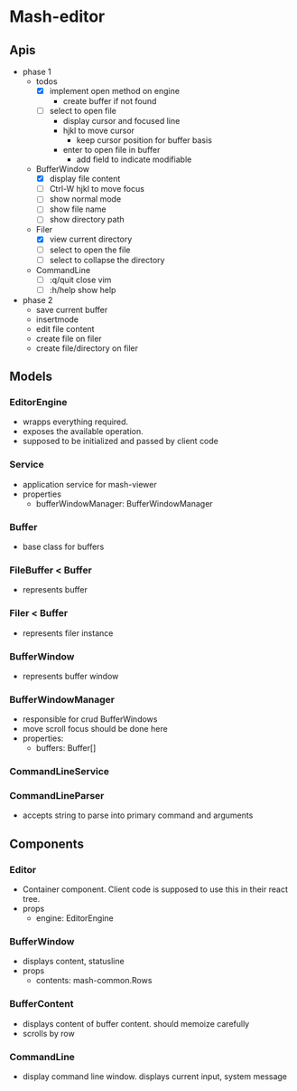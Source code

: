 # Mash-editor

## Apis
- phase 1
  - todos
    - [x] implement open method on engine
      - create buffer if not found
    - [ ] select to open file
      - display cursor and focused line
      - hjkl to move cursor
        - keep cursor position for buffer basis
      - enter to open file in buffer
        - add field to indicate modifiable
  - BufferWindow
    - [x] display file content
    - [ ] Ctrl-W hjkl to move focus
    - [ ] show normal mode
    - [ ] show file name
    - [ ] show directory path
  - Filer
    - [x] view current directory
    - [ ] select to open the file
    - [ ] select to collapse the directory
  - CommandLine
    - [ ] :q/quit close vim
    - [ ] :h/help show help
- phase 2
  - save current buffer
  - insertmode
  - edit file content
  - create file on filer
  - create file/directory on filer

## Models

### EditorEngine
- wrapps everything required.
- exposes the available operation.
- supposed to be initialized and passed by client code

### Service
- application service for mash-viewer
- properties
  - bufferWindowManager: BufferWindowManager

### Buffer
- base class for buffers

### FileBuffer < Buffer
- represents buffer

### Filer < Buffer
- represents filer instance

### BufferWindow
- represents buffer window

### BufferWindowManager
- responsible for crud BufferWindows
- move scroll focus should be done here
- properties:
  - buffers: Buffer[]

### CommandLineService

### CommandLineParser
- accepts string to parse into primary command and arguments

## Components
### Editor
- Container component. Client code is supposed to use this in their react tree.
- props
  - engine: EditorEngine

### BufferWindow
- displays content, statusline
- props
  - contents: mash-common.Rows

### BufferContent
- displays content of buffer content. should memoize carefully
- scrolls by row

### CommandLine
- display command line window. displays current input, system message
